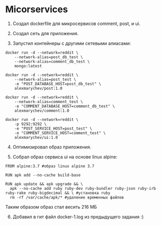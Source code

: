 # Micorservices

1. Создал dockerfile для микросервисов comment, post, и ui.

2. Создал сеть для приложения.

3. Запустил контейнеры с другими сетевыми алиасами:
```
docker run -d --network=reddit \
    --network-alias=post_db_test \
    --network-alias=comment_db_test \
    mongo:latest

docker run -d --network=reddit \
    --network-alias=post_test \
    -e "POST_DATABASE_HOST=post_db_test" \
    alexmarychev/post:1.0

docker run -d --network=reddit \
    --network-alias=comment_test \
    -e "COMMENT_DATABASE_HOST=comment_db_test" \
    alexmarychev/comment:1.0

docker run -d --network=reddit \
    -p 9292:9292 \
    -e "POST_SERVICE_HOST=post_test" \
    -e "COMMENT_SERVICE_HOST=comment_test" \
    alexmarychev/ui:1.0
```
4. Оптимизировал образ приложения.

5. Собрал образ сервиса ui на основе linux alpine:
```
FROM alpine:3.7 #образ linux alpine 3.7

RUN apk add --no-cache build-base

RUN apk update && apk upgrade && \
  apk --no-cache add ruby ruby-dev ruby-bundler ruby-json ruby-irb ruby-rake ruby-bigdecimal && \ #установка ruby
  rm -rf /var/cache/apk/* #удаление временных файлов
```
Таким образом образ стал весить 216 МБ

6. Добавил в гит файл docker-1.log из предыдущего задания :)

